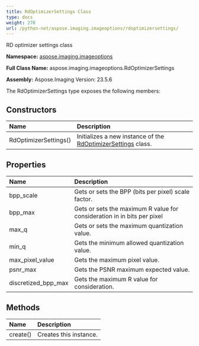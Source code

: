 ```yaml
---
title: RdOptimizerSettings Class
type: docs
weight: 270
url: /python-net/aspose.imaging.imageoptions/rdoptimizersettings/
---
```


RD optimizer settings class

**Namespace:** [aspose.imaging.imageoptions](/imaging/python-net/aspose.imaging.imageoptions/)

**Full Class Name:** aspose.imaging.imageoptions.RdOptimizerSettings

**Assembly:**  Aspose.Imaging Version: 23.5.6

The RdOptimizerSettings type exposes the following members:
## **Constructors**
|**Name**|**Description**|
| :- | :- |
|RdOptimizerSettings()|Initializes a new instance of the [RdOptimizerSettings](/imaging/python-net/aspose.imaging.imageoptions/rdoptimizersettings/) class.|
## **Properties**
|**Name**|**Description**|
| :- | :- |
|bpp_scale|Gets or sets the BPP (bits per pixel) scale factor.|
|bpp_max|Gets or sets the maximum R value for consideration in  in bits per pixel|
|max_q|Gets or sets the maximum quantization value.|
|min_q|Gets the minimum allowed quantization value.|
|max_pixel_value|Gets the maximum pixel value.|
|psnr_max|Gets the PSNR maximum expected value.|
|discretized_bpp_max|Gets the maximum R value for consideration.|
## **Methods**
|**Name**|**Description**|
| :- | :- |
|create()|Creates this instance.|
